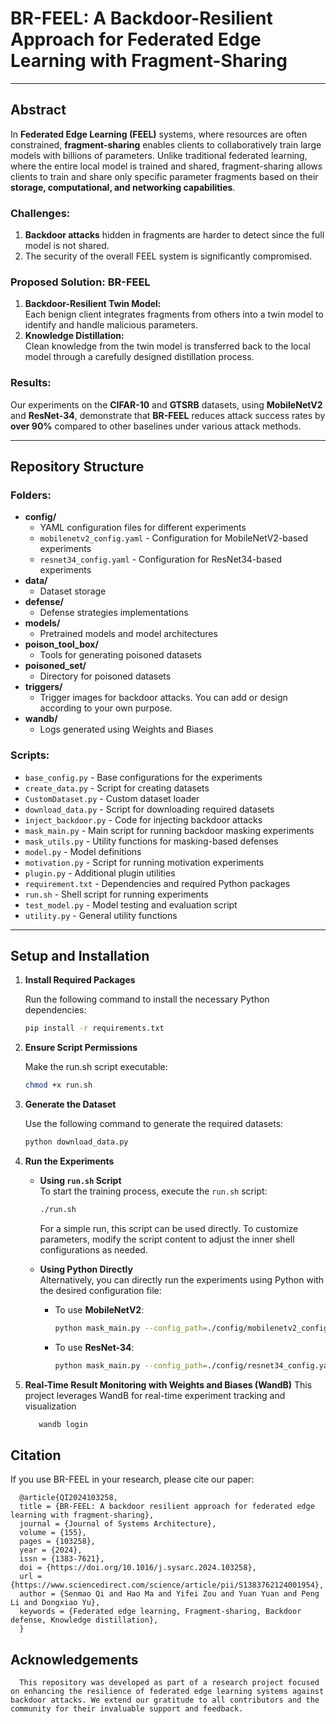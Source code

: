 # BR-FEEL: A Backdoor-Resilient Approach for Federated Edge Learning with Fragment-Sharing

---

## Abstract

In **Federated Edge Learning (FEEL)** systems, where resources are often constrained, **fragment-sharing** enables clients to collaboratively train large models with billions of parameters. Unlike traditional federated learning, where the entire local model is trained and shared, fragment-sharing allows clients to train and share only specific parameter fragments based on their **storage, computational, and networking capabilities**.

### Challenges:
1. **Backdoor attacks** hidden in fragments are harder to detect since the full model is not shared.  
2. The security of the overall FEEL system is significantly compromised.

### Proposed Solution: BR-FEEL
1. **Backdoor-Resilient Twin Model:**  
   Each benign client integrates fragments from others into a twin model to identify and handle malicious parameters.  
2. **Knowledge Distillation:**  
   Clean knowledge from the twin model is transferred back to the local model through a carefully designed distillation process.

### Results:
Our experiments on the **CIFAR-10** and **GTSRB** datasets, using **MobileNetV2** and **ResNet-34**, demonstrate that **BR-FEEL** reduces attack success rates by **over 90%** compared to other baselines under various attack methods.

---

## Repository Structure

### Folders:
- **config/**  
  - YAML configuration files for different experiments  
  - `mobilenetv2_config.yaml` - Configuration for MobileNetV2-based experiments  
  - `resnet34_config.yaml` - Configuration for ResNet34-based experiments  
- **data/**  
  - Dataset storage  
- **defense/**  
  - Defense strategies implementations  
- **models/**  
  - Pretrained models and model architectures  
- **poison_tool_box/**  
  - Tools for generating poisoned datasets  
- **poisoned_set/**  
  - Directory for poisoned datasets  
- **triggers/**  
  - Trigger images for backdoor attacks. You can add or design according to your own purpose.    
- **wandb/**  
  - Logs generated using Weights and Biases  

### Scripts:
- `base_config.py` - Base configurations for the experiments  
- `create_data.py` - Script for creating datasets  
- `CustomDataset.py` - Custom dataset loader  
- `download_data.py` - Script for downloading required datasets  
- `inject_backdoor.py` - Code for injecting backdoor attacks  
- `mask_main.py` - Main script for running backdoor masking experiments  
- `mask_utils.py` - Utility functions for masking-based defenses  
- `model.py` - Model definitions  
- `motivation.py` - Script for running motivation experiments  
- `plugin.py` - Additional plugin utilities  
- `requirement.txt` - Dependencies and required Python packages  
- `run.sh` - Shell script for running experiments  
- `test_model.py` - Model testing and evaluation script  
- `utility.py` - General utility functions  

---

## Setup and Installation

1. **Install Required Packages**
   
   Run the following command to install the necessary Python dependencies:  
   ```bash
   pip install -r requirements.txt
   ```
2. **Ensure Script Permissions**
   
   Make the run.sh script executable:
   ```bash
   chmod +x run.sh
   ```
3. **Generate the Dataset**
   
   Use the following command to generate the required datasets:  
   ```bash
   python download_data.py
   ```
4. **Run the Experiments**  

   - **Using `run.sh` Script**  
     To start the training process, execute the `run.sh` script:  
     ```bash
     ./run.sh
     ```  
     For a simple run, this script can be used directly. To customize parameters, modify the script content to adjust the inner shell configurations as needed.

   - **Using Python Directly**  
     Alternatively, you can directly run the experiments using Python with the desired configuration file:  
     - To use **MobileNetV2**:  
       ```bash
       python mask_main.py --config_path=./config/mobilenetv2_config.yaml
       ```  
     - To use **ResNet-34**:  
       ```bash
       python mask_main.py --config_path=./config/resnet34_config.yaml
       ```
       
5. **Real-Time Result Monitoring with Weights and Biases (WandB)**
   This project leverages WandB for real-time experiment tracking and visualization
   ```bash
      wandb login
   ```
## Citation
   If you use BR-FEEL in your research, please cite our paper:
      
      @article{QI2024103258,
      title = {BR-FEEL: A backdoor resilient approach for federated edge learning with fragment-sharing},
      journal = {Journal of Systems Architecture},
      volume = {155},
      pages = {103258},
      year = {2024},
      issn = {1383-7621},
      doi = {https://doi.org/10.1016/j.sysarc.2024.103258},
      url = {https://www.sciencedirect.com/science/article/pii/S1383762124001954},
      author = {Senmao Qi and Hao Ma and Yifei Zou and Yuan Yuan and Peng Li and Dongxiao Yu},
      keywords = {Federated edge learning, Fragment-sharing, Backdoor defense, Knowledge distillation},
      }


## Acknowledgements

      This repository was developed as part of a research project focused on enhancing the resilience of federated edge learning systems against backdoor attacks. We extend our gratitude to all contributors and the community for their invaluable support and feedback.
      

